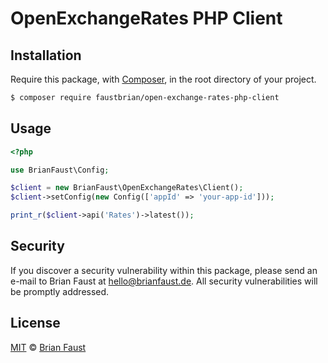 # OpenExchangeRates PHP Client

## Installation

Require this package, with [Composer](https://getcomposer.org/), in the root directory of your project.

``` bash
$ composer require faustbrian/open-exchange-rates-php-client
```

## Usage

``` php
<?php

use BrianFaust\Config;

$client = new BrianFaust\OpenExchangeRates\Client();
$client->setConfig(new Config(['appId' => 'your-app-id']));

print_r($client->api('Rates')->latest());
```

## Security

If you discover a security vulnerability within this package, please send an e-mail to Brian Faust at hello@brianfaust.de. All security vulnerabilities will be promptly addressed.

## License

[MIT](LICENSE) © [Brian Faust](https://brianfaust.de)
